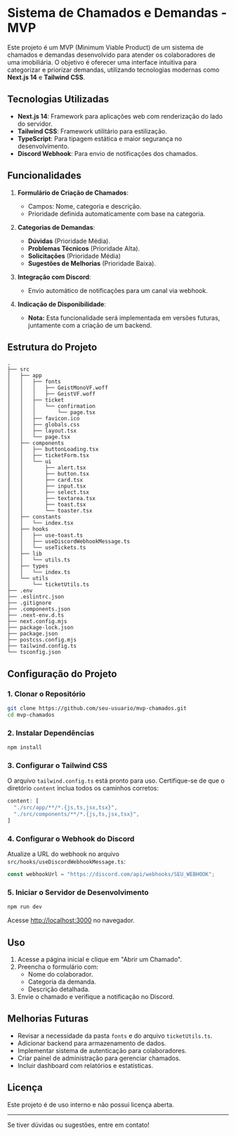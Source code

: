 # Sistema de Chamados e Demandas - MVP

Este projeto é um MVP (Minimum Viable Product) de um sistema de chamados e demandas desenvolvido para atender os colaboradores de uma imobiliária. O objetivo é oferecer uma interface intuitiva para categorizar e priorizar demandas, utilizando tecnologias modernas como **Next.js 14** e **Tailwind CSS**.

## Tecnologias Utilizadas

- **Next.js 14**: Framework para aplicações web com renderização do lado do servidor.
- **Tailwind CSS**: Framework utilitário para estilização.
- **TypeScript**: Para tipagem estática e maior segurança no desenvolvimento.
- **Discord Webhook**: Para envio de notificações dos chamados.

## Funcionalidades

1. **Formulário de Criação de Chamados**:
   - Campos: Nome, categoria e descrição.
   - Prioridade definida automaticamente com base na categoria.

2. **Categorias de Demandas**:
   - **Dúvidas** (Prioridade Média).
   - **Problemas Técnicos** (Prioridade Alta).
   - **Solicitações** (Prioridade Média)
   - **Sugestões de Melhorias** (Prioridade Baixa).

3. **Integração com Discord**:
   - Envio automático de notificações para um canal via webhook.

4. **Indicação de Disponibilidade**:
   - **Nota:** Esta funcionalidade será implementada em versões futuras, juntamente com a criação de um backend.

## Estrutura do Projeto

```
.
├── src
│   ├── app
│   │   ├── fonts
│   │   │   ├── GeistMonoVF.woff
│   │   │   ├── GeistVF.woff
│   │   ├── ticket
│   │   │   └── confirmation
│   │   │       └── page.tsx
│   │   ├── favicon.ico
│   │   ├── globals.css
│   │   ├── layout.tsx
│   │   └── page.tsx
│   ├── components
│   │   ├── buttonLoading.tsx
│   │   ├── ticketForm.tsx
│   │   └── ui
│   │       ├── alert.tsx
│   │       ├── button.tsx
│   │       ├── card.tsx
│   │       ├── input.tsx
│   │       ├── select.tsx
│   │       ├── textarea.tsx
│   │       ├── toast.tsx
│   │       └── toaster.tsx
│   ├── constants
│   │   └── index.tsx
│   ├── hooks
│   │   ├── use-toast.ts
│   │   ├── useDiscordWebhookMessage.ts
│   │   └── useTickets.ts
│   ├── lib
│   │   └── utils.ts
│   ├── types
│   │   └── index.ts
│   └── utils
│       └── ticketUtils.ts
├── .env
├── .eslintrc.json
├── .gitignore
├── .components.json
├── .next-env.d.ts
├── next.config.mjs
├── package-lock.json
├── package.json
├── postcss.config.mjs
├── tailwind.config.ts
└── tsconfig.json
```

## Configuração do Projeto

### 1. Clonar o Repositório
```bash
git clone https://github.com/seu-usuario/mvp-chamados.git
cd mvp-chamados
```

### 2. Instalar Dependências
```bash
npm install
```

### 3. Configurar o Tailwind CSS
O arquivo `tailwind.config.ts` está pronto para uso. Certifique-se de que o diretório `content` inclua todos os caminhos corretos:
```javascript
content: [
  "./src/app/**/*.{js,ts,jsx,tsx}",
  "./src/components/**/*.{js,ts,jsx,tsx}",
]
```

### 4. Configurar o Webhook do Discord
Atualize a URL do webhook no arquivo `src/hooks/useDiscordWebhookMessage.ts`:
```javascript
const webhookUrl = "https://discord.com/api/webhooks/SEU_WEBHOOK";
```

### 5. Iniciar o Servidor de Desenvolvimento
```bash
npm run dev
```
Acesse [http://localhost:3000](http://localhost:3000) no navegador.

## Uso

1. Acesse a página inicial e clique em "Abrir um Chamado".
2. Preencha o formulário com:
   - Nome do colaborador.
   - Categoria da demanda.
   - Descrição detalhada.
3. Envie o chamado e verifique a notificação no Discord.

## Melhorias Futuras

- Revisar a necessidade da pasta `fonts` e do arquivo `ticketUtils.ts`.
- Adicionar backend para armazenamento de dados.
- Implementar sistema de autenticação para colaboradores.
- Criar painel de administração para gerenciar chamados.
- Incluir dashboard com relatórios e estatísticas.

## Licença
Este projeto é de uso interno e não possui licença aberta.

---

Se tiver dúvidas ou sugestões, entre em contato!

